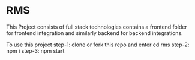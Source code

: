 # RMS

This Project consists of full stack technologies
contains a frontend folder for frontend integration and similarly backend for backend integrations.

To use this project
step-1: clone or fork this repo and enter cd rms
step-2: npm i
step-3: npm start
